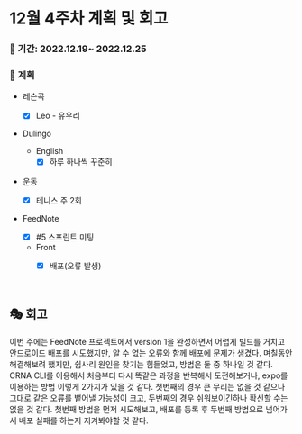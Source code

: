 # 12월 4주차 계획 및 회고

### 📆 기간: 2022.12.19~ 2022.12.25

### 📑 계획

- 레슨곡

  - [x] Leo - 유우리
- Dulingo
  - English
    - [x] 하루 하나씩 꾸준히
- 운동
  - [x] 테니스 주 2회
- FeedNote
  - [x] #5 스프린트 미팅
  - Front
    - [x] 배포(오류 발생)
  


<br/>

## 🎭 회고

이번 주에는 FeedNote 프로젝트에서 version 1을 완성하면서 어렵게 빌드를 거치고 안드로이드 배포를 시도했지만, 알 수 없는 오류와 함께 배포에 문제가 생겼다. 며칠동안 해결해보려 했지만, 쉽사리 원인을 찾기는 힘들었고, 방법은 둘 중 하나일 것 같다. CRNA CLI를 이용해서 처음부터 다시 똑같은 과정을 반복해서 도전해보거나, expo를 이용하는 방법 이렇게 2가지가 있을 것 같다. 첫번째의 경우 큰 무리는 없을 것 같으나 그대로 같은 오류를 뱉어낼 가능성이 크고, 두번째의 경우 쉬워보이긴하나 확신할 수는 없을 것 같다. 첫번째 방법을 먼저 시도해보고, 배포를 등록 후 두번째 방법으로 넘어가서 배포 실패를 하는지 지켜봐야할 것 같다.
